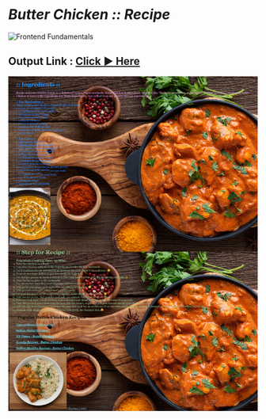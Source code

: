 # *Butter Chicken :: Recipe*

![Frontend Fundamentals](https://img.shields.io/badge/Frontend_Fundamentals-HTML5_CSS3-e34f26.svg)

## Output Link : [Click :arrow_forward: Here](https://guru-shreyansh.github.io/PIRPLE-Frontend-Fundamental-Projects/3-Links/-Recipe+3.html)

![Indian Butter Chicken](https://github.com/guru-shreyansh/PIRPLE-Frontend-Fundamental-Projects/blob/master/3-Links/Assignment%20%233%23%20Output.jpg)
